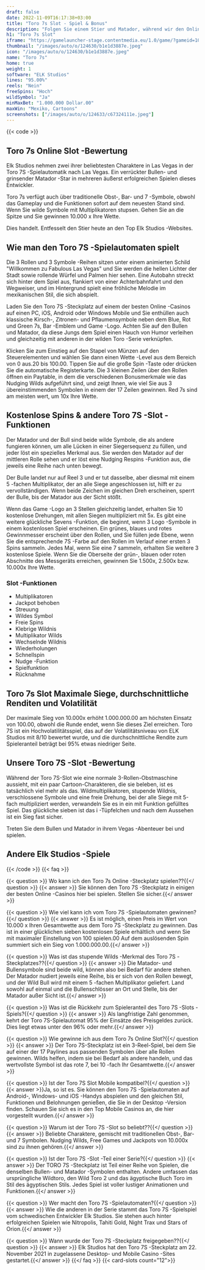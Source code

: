 ```yaml
---
draft: false
date: 2022-11-09T16:17:38+03:00
title: "Toro 7s Slot - Spiel & Bonus"
description: "Folgen Sie einem Stier und Matador, während wir den Online Slot von Toro 7s überprüfen. Entdecken Sie das Gameplay, die Funktionen und das Spielen mit dem besten Casino -Bonus."
h1: "Toro 7s Slot"
iframe: "https://gamelauncher-stage.contentmedia.eu/1.0/game/?gameid=10066&operatorid=44&mode=demo&currency=EUR&device=desktop&token=EUR_1597926622061&language=en_gb&xdm=0"
thumbnail: "/images/auto/o/124630/b1e1d3887e.jpeg"
icon: "/images/auto/o/124630/b1e1d3887e.jpeg"
name: "Toro 7s"
home: true
weight: 1
software: "ELK Studios"
lines: "95.00%"
reels: "Nein"
freeSpins: "Hoch"
wildSymbol: "Ja"
minMaxBet: "1.000.000 Dollar.00"
maxWin: "Mexiko, Cartoons"
screenshots: ["/images/auto/o/124633/c67324111e.jpeg"]
---
```


{{< code >}}<h2>Toro 7s Online Slot -Bewertung</h2><p>Elk Studios nehmen zwei ihrer beliebtesten Charaktere in Las Vegas in der Toro 7S -Spielautomatik nach Las Vegas. Ein verrückter Bullen- und grinsender Matador -Star in mehreren äußerst erfolgreichen Spielen dieses Entwickler.</p><p>Toro 7s verfügt auch über traditionelle Obst-, Bar- und 7 -Symbole, obwohl das Gameplay und die Funktionen sofort auf dem neuesten Stand sind. Wenn Sie wilde Symbole mit Multiplikatoren stupsen. Gehen Sie an die Spitze und Sie gewinnen 10.000 x Ihre Wette.</p><p>Dies handelt. Entfesselt den Stier heute an den Top Elk Studios -Websites.</p><h2>Wie man den Toro 7S -Spielautomaten spielt</h2><p>Die 3 Rollen und 3 Symbole -Reihen sitzen unter einem animierten Schild "Willkommen zu Fabulous Las Vegas" und Sie werden die hellen Lichter der Stadt sowie rollende Würfel und Palmen hier sehen. Eine Autobahn streckt sich hinter dem Spiel aus, flankiert von einer Achterbahnfahrt und den Wegweiser, und im Hintergrund spielt eine fröhliche Melodie im mexikanischen Stil, die sich abspielt.</p><p>Laden Sie den Toro 7S -Steckplatz auf einem der besten Online -Casinos auf einen PC, iOS, Android oder Windows Mobile und Sie enthüllen auch klassische Kirsch-, Zitronen- und Pflaumensymbole neben dem Blue, Rot und Green 7s, Bar -Emblem und Game -Logo. Achten Sie auf den Bullen und Matador, da diese Jungs dem Spiel einen Hauch von Humor verleihen und gleichzeitig mit anderen in der wilden Toro -Serie verknüpfen.</p><p>Klicken Sie zum Einstieg auf den Stapel von Münzen auf den Steuerelementen und wählen Sie dann einen Wette -Level aus dem Bereich von 0 aus.20 bis 100.00. Tippen Sie auf die große Spin -Taste oder drücken Sie die automatische Registerkarte. Die 3 kleinen Zeilen über den Rollen öffnen ein Paytable, in dem die verschiedenen Bonusmerkmale wie das Nudging Wilds aufgeführt sind, und zeigt Ihnen, wie viel Sie aus 3 übereinstimmenden Symbolen in einem der 17 Zeilen gewinnen. Red 7s sind am meisten wert, um 10x Ihre Wette.</p><h2>Kostenlose Spins & andere Toro 7S -Slot -Funktionen</h2><p>Der Matador und der Bull sind beide wilde Symbole, die als andere fungieren können, um alle Lücken in einer Siegersequenz zu füllen, und jeder löst ein spezielles Merkmal aus. Sie werden den Matador auf der mittleren Rolle sehen und er löst eine Nudging Respins -Funktion aus, die jeweils eine Reihe nach unten bewegt.</p><p>Der Bulle landet nur auf Reel 3 und er tut dasselbe, aber diesmal mit einem 5 -fachen Multiplikator, der an alle Siege angeschlossen ist, hilft er zu vervollständigen. Wenn beide Zeichen im gleichen Dreh erscheinen, sperrt der Bulle, bis der Matador aus der Sicht stößt.</p><p>Wenn das Game -Logo an 3 Stellen gleichzeitig landet, erhalten Sie 10 kostenlose Drehungen, mit allen Siegen multipliziert mit 5x. Es gibt eine weitere glückliche Sevens -Funktion, die beginnt, wenn 3 Logo -Symbole in einem kostenlosen Spiel erscheinen. Ein grünes, blaues und rotes Gewinnmesser erscheint über den Rollen, und Sie füllen jede Ebene, wenn Sie die entsprechende 7S -Farbe auf den Rollen im Verlauf einer ersten 3 Spins sammeln. Jedes Mal, wenn Sie eine 7 sammeln, erhalten Sie weitere 3 kostenlose Spiele. Wenn Sie die Oberseite der grün-, blauen oder roten Abschnitte des Messgeräts erreichen, gewinnen Sie 1.500x, 2.500x bzw. 10.000x Ihre Wette.</p><h3>
Slot -Funktionen</h3><ul>
<li></span>
Multiplikatoren</li>
<li></span>
Jackpot behoben</li>
<li></span>
Streuung</li>
<li></span>
Wildes Symbol</li>
<li></span>
Freie Spins</li>
<li></span>
Klebrige Wildnis</li>
<li></span>
Multiplikator Wilds</li>
<li></span>
Wechselnde Wildnis</li>
<li></span>
Wiederholungen</li>
<li></span>
Schnellspin</li>
<li></span>
Nudge -Funktion</li>
<li></span>
Spielfunktion</li>
<li></span>
Rücknahme</li></ul><h2>Toro 7s Slot Maximale Siege, durchschnittliche Renditen und Volatilität</h2><p>Der maximale Sieg von 10.000x erhöht 1.000.000.00 am höchsten Einsatz von 100.00, obwohl die Runde endet, wenn Sie dieses Ziel erreichen. Toro 7S ist ein Hochvolatilitätsspiel, das auf der Volatilitätsniveau von ELK Studios mit 8/10 bewertet wurde, und die durchschnittliche Rendite zum Spieleranteil beträgt bei 95% etwas niedriger Seite.</p><h2>Unsere Toro 7S -Slot -Bewertung</h2><p>Während der Toro 7S-Slot wie eine normale 3-Rollen-Obstmaschine aussieht, mit ein paar Cartoon-Charakteren, die sie beleben, ist es tatsächlich viel mehr als das. Wildmultiplikatoren, stupende Wildnis, verschlossene Symbole und eine freie Drehung, bei der alle Siege mit 5-fach multipliziert werden, verwandeln Sie es in ein mit Funktion gefülltes Spiel. Das glückliche sieben ist das i -Tüpfelchen und nach dem Aussehen ist ein Sieg fast sicher.</p><p>Treten Sie dem Bullen und Matador in ihrem Vegas -Abenteuer bei und spielen.</p><h2>Andere Elk Studios -Spiele</h2>
{{< /code >}}
{{< faq >}}

{{< question >}} Wo kann ich den Toro 7s Online -Steckplatz spielen??{{</ question >}}
{{< answer >}} Sie können den Toro 7S -Steckplatz in einigen der besten Online -Casinos hier bei spielen. Stellen Sie sicher.{{</ answer >}}

{{< question >}} Wie viel kann ich vom Toro 7S -Spielautomaten gewinnen?{{</ question >}}
{{< answer >}} Es ist möglich, einen Preis im Wert von 10.000 x Ihren Gesamtwette aus dem Toro 7S -Steckplatz zu gewinnen. Das ist in einer glücklichen sieben kostenlosen Spiele erhältlich und wenn Sie mit maximaler Einstellung von 100 spielen.00 Auf dem auslösenden Spin summiert sich ein Sieg von 1.000.000.00.{{</ answer >}}

{{< question >}} Was ist das stupende Wilds -Merkmal des Toro 7S -Steckplatzes??{{</ question >}}
{{< answer >}} Die Matador- und Bullensymbole sind beide wild, können also bei Bedarf für andere stehen. Der Matador nudiert jeweils eine Reihe, bis er sich von den Rollen bewegt, und der Wild Bull wird mit einem 5 -fachen Multiplikator geliefert. Land sowohl auf einmal und die Bullenschlösser an Ort und Stelle, bis der Matador außer Sicht ist.{{</ answer >}}

{{< question >}} Was ist die Rückkehr zum Spieleranteil des Toro 7S -Slots -Spiels?{{</ question >}}
{{< answer >}} Als langfristige Zahl genommen, kehrt der Toro 7S-Spielautomat 95% der Einsätze des Preisgeldes zurück. Dies liegt etwas unter den 96% oder mehr.{{</ answer >}}

{{< question >}} Wie gewinne ich aus dem Toro 7s Online Slot?{{</ question >}}
{{< answer >}} Der Toro 7S-Steckplatz ist ein 3-Reel-Spiel, bei dem Sie auf einer der 17 Paylines aus passenden Symbolen über alle Rollen gewinnen. Wilds helfen, indem sie bei Bedarf als andere handeln, und das wertvollste Symbol ist das rote 7, bei 10 -fach Ihr Gesamtwette.{{</ answer >}}

{{< question >}} Ist der Toro 7S Slot Mobile kompatibel?{{</ question >}}
{{< answer >}}Ja, so ist es. Sie können den Toro 7S -Spielautomaten auf Android-, Windows- und iOS -Handys abspielen und den gleichen Stil, Funktionen und Belohnungen genießen, die Sie in der Desktop -Version finden. Schauen Sie sich es in den Top Mobile Casinos an, die hier vorgestellt wurden.{{</ answer >}}

{{< question >}} Warum ist der Toro 7S -Slot so beliebt??{{</ question >}}
{{< answer >}} Beliebte Charaktere, gemischt mit traditionellen Obst-, Bar- und 7 Symbolen. Nudging Wilds, Free Games und Jackpots von 10.000x sind zu ihnen gehören.{{</ answer >}}

{{< question >}} Ist der Toro 7S -Slot -Teil einer Serie?{{</ question >}}
{{< answer >}} Der TORO 7S -Steckplatz ist Teil einer Reihe von Spielen, die denselben Bullen- und Matador -Symbolen enthalten. Andere umfassen das ursprüngliche Wildtoro, den Wild Toro 2 und das ägyptische Buch Toro im Stil des ägyptischen Stils. Jedes Spiel ist voller lustiger Animationen und Funktionen.{{</ answer >}}

{{< question >}} Wer macht den Toro 7S -Spielautomaten?{{</ question >}}
{{< answer >}} Wie die anderen in der Serie stammt das Toro 7S -Spielspiel vom schwedischen Entwickler Elk Studios. Sie stehen auch hinter erfolgreichen Spielen wie Nitropolis, Tahiti Gold, Night Trax und Stars of Orion.{{</ answer >}}

{{< question >}} Wann wurde der Toro 7S -Steckplatz freigegeben??{{</ question >}}
{{< answer >}} Elk Studios hat den Toro 7S -Steckplatz am 22. November 2021 in zugelassene Desktop- und Mobile Casino -Sites gestartet.{{</ answer >}}
{{</ faq >}}
{{< card-slots count="12">}}